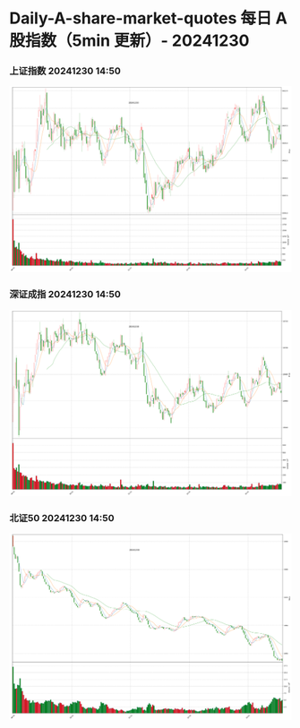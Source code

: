 
# Daily-A-share-market-quotes 每日 A 股指数（5min 更新）- 20241230

### 上证指数 20241230 14:50
![](./fig/2024/12/20241230-sh000001.png)

### 深证成指 20241230 14:50
![](./fig/2024/12/20241230-sz399001.png)

### 北证50 20241230 14:50
![](./fig/2024/12/20241230-bj899050.png)

